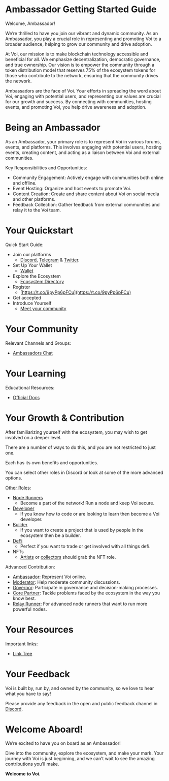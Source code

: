 # Ambassador Getting Started Guide

Welcome, Ambassador! 

We’re thrilled to have you join our vibrant and dynamic community. As an Ambassador, you play a crucial role in representing and promoting Voi to a broader audience, helping to grow our community and drive adoption.

At Voi, our mission is to make blockchain technology accessible and beneficial for all. We emphasize decentralization, democratic governance, and true ownership. Our vision is to empower the community through a token distribution model that reserves 75% of the ecosystem tokens for those who contribute to the network, ensuring that the community drives the network.

Ambassadors are the face of Voi. Your efforts in spreading the word about Voi, engaging with potential users, and representing our values are crucial for our growth and success. By connecting with communities, hosting events, and promoting Voi, you help drive awareness and adoption.

# Being an Ambassador

As an Ambassador, your primary role is to represent Voi in various forums, events, and platforms. This involves engaging with potential users, hosting events, creating content, and acting as a liaison between Voi and external communities.

Key Responsibilities and Opportunities:
* Community Engagement: Actively engage with communities both online and offline.
* Event Hosting: Organize and host events to promote Voi.
* Content Creation: Create and share content about Voi on social media and other platforms.
* Feedback Collection: Gather feedback from external communities and relay it to the Voi team.


# Your Quickstart

Quick Start Guide:
* Join our platforms 
    * [Discord](https://discord.gg/vnFbrJrHeW), [Telegram](https://t.me/VoiOfficial) & [Twitter](https://x.com/Voi_Net).
* Set Up Your Wallet
    * [Wallet](https://kibis.is/)
* Explore the Ecosystem
    * [Ecosystem Directory](https://airtable.com/apphFYuejZFJJG0i6/shru2v6BXxUaAEU7O)
* Register
    * [https://t.co/9pyPp6pFCu](https://t.co/9pyPp6pFCu) 
* Get accepted
* Introduce Yourself
    * [Meet your community](https://discord.com/channels/1055863853633785857/1235640803251195925)


# Your Community

Relevant Channels and Groups:
* [Ambassadors Chat](https://discord.com/channels/1055863853633785857/1235640803251195925)

# Your Learning

Educational Resources:
* [Official Docs](https://docs.voi.network/)

# Your Growth & Contribution

After familiarizing yourself with the ecosystem, you may wish to get involved on a deeper level. 

There are a number of ways to do this, and you are not restricted to just one. 

Each has its own benefits and opportunities. 

You can select other roles in Discord or look at some of the more advanced options.

[Other Roles](https://discord.com/channels/1055863853633785857/1157678590196973728/1257675380454723604):
* [Node Runners](../node-runners.md)
    * Become a part of the network! Run a node and keep Voi secure.
* [Developer](../developers.md)
    * If you know how to code or are looking to learn then become a Voi developer.
* [Builder](../builders.md)
    * If you want to create a project that is used by people in the ecosystem then be a builder.
* [DeFi](../traders.md)
    * Perfect if you want to trade or get involved with all things defi.
* NFTs
    * [Artists](../artists.md) or [collectors](../collectors.md) should grab the NFT role.

Advanced Contribution:
* [Ambassador](ambassadors.md): Represent Voi online.
* [Moderator](moderators.md): Help moderate community discussions.
* [Governor](governors.md): Participate in governance and decision-making processes.
* [Core Partner](core-partners.md): Tackle problems faced by the ecosystem in the way you know best.
* [Relay Runner](relay-runners.md): For advanced node runners that want to run more powerful nodes.

# Your Resources

Important links:
* [Link Tree](https://linktr.ee/voi_network) 

# Your Feedback

Voi is built by, run by, and owned by the community, so we love to hear what you have to say! 

Please provide any feedback in the open and public feedback channel in [Discord](https://discord.com/channels/1055863853633785857/1201927574289403974).

# Welcome Aboard!

We’re excited to have you on board as an Ambassador! 

Dive into the community, explore the ecosystem, and make your mark. Your journey with Voi is just beginning, and we can’t wait to see the amazing contributions you’ll make.

**Welcome to Voi.**